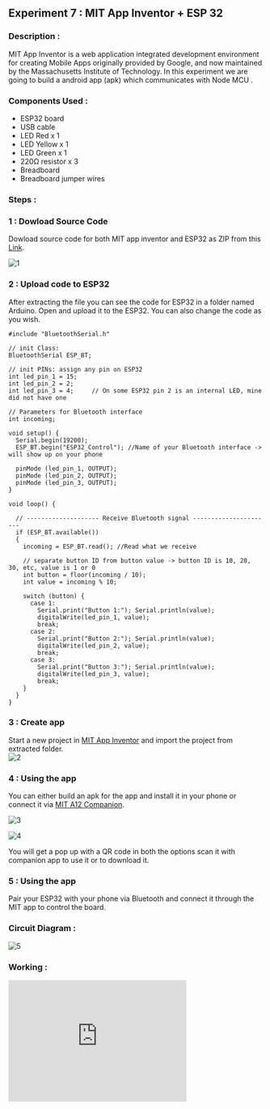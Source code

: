## Experiment 7 : MIT App Inventor + ESP 32

### Description :  
MIT App Inventor is a web application integrated development environment for creating Mobile Apps originally provided by Google, and now maintained by the Massachusetts Institute of Technology. In this experiment we are going to build a android app (apk) which communicates with Node MCU .
    
### Components Used :   
* ESP32 board
* USB cable 
* LED Red x 1
* LED Yellow x 1
* LED Green x 1
* 220Ω resistor x 3 
* Breadboard
* Breadboard jumper wires   

### Steps :   
### 1 : Dowload Source Code   
Dowload source code for both MIT app inventor and ESP32 as ZIP from this [Link](https://github.com/mo-thunderz/Esp32BluetoothApp).    

![1](https://user-images.githubusercontent.com/86108610/172552512-468b0ce7-4933-40ff-8798-cd23451e862f.png)

### 2 : Upload code to ESP32
After extracting the file you can see the code for ESP32 in a folder named Arduino. Open and upload it to the ESP32. You can also change the code as you wish.   

```
#include "BluetoothSerial.h" 

// init Class:
BluetoothSerial ESP_BT; 

// init PINs: assign any pin on ESP32
int led_pin_1 = 15;
int led_pin_2 = 2;
int led_pin_3 = 4;     // On some ESP32 pin 2 is an internal LED, mine did not have one

// Parameters for Bluetooth interface
int incoming;

void setup() {
  Serial.begin(19200);
  ESP_BT.begin("ESP32_Control"); //Name of your Bluetooth interface -> will show up on your phone

  pinMode (led_pin_1, OUTPUT);
  pinMode (led_pin_2, OUTPUT);
  pinMode (led_pin_3, OUTPUT);
}

void loop() {
  
  // -------------------- Receive Bluetooth signal ----------------------
  if (ESP_BT.available()) 
  {
    incoming = ESP_BT.read(); //Read what we receive 

    // separate button ID from button value -> button ID is 10, 20, 30, etc, value is 1 or 0
    int button = floor(incoming / 10);
    int value = incoming % 10;
    
    switch (button) {
      case 1:  
        Serial.print("Button 1:"); Serial.println(value);
        digitalWrite(led_pin_1, value);
        break;
      case 2:  
        Serial.print("Button 2:"); Serial.println(value);
        digitalWrite(led_pin_2, value);
        break;
      case 3:  
        Serial.print("Button 3:"); Serial.println(value);
        digitalWrite(led_pin_3, value);
        break;
    }
  }
}
```   

### 3 : Create app   
Start a new project in [MIT App Inventor](https://appinventor.mit.edu/) and import the project from extracted folder.   
![2](https://user-images.githubusercontent.com/86108610/172553567-2684ce3c-dbd9-436e-b908-2ea78f168237.png)

### 4 : Using the app   
You can either build an apk for the app and install it in your phone or connect it via [MIT A12 Companion](https://play.google.com/store/apps/details?id=edu.mit.appinventor.aicompanion3&hl=en_IN&gl=US).

![3](https://user-images.githubusercontent.com/86108610/172554076-1ceec1b7-3529-4a09-9f0a-0ef46095037d.png)

![4](https://user-images.githubusercontent.com/86108610/172554097-5a763e0b-2864-4154-a15b-92b640976bd0.png)

You will get a pop up with a QR code in both the options scan it with companion app to use it or to download it.

### 5 : Using the app   
Pair your ESP32 with your phone via Bluetooth and connect it through the MIT app to control the board.   

### Circuit Diagram :   

![5](https://user-images.githubusercontent.com/86108610/172555723-807dd60f-3f88-4a2a-8f94-17dd0df4a388.png)

### Working :   

<iframe width="352" height="240"
src="https://user-images.githubusercontent.com/86108610/172566850-45d246b0-d4d1-44e5-be86-0baf96bac12a.mp4"
frameborder="0" 
allow="accelerometer; autoplay; encrypted-media; gyroscope; picture-in-picture" 
allowfullscreen></iframe>  

